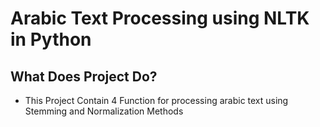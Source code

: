 # Arabic Text Processing using NLTK in Python
## What Does Project Do?
- This Project Contain 4 Function for processing arabic text using Stemming and Normalization Methods
